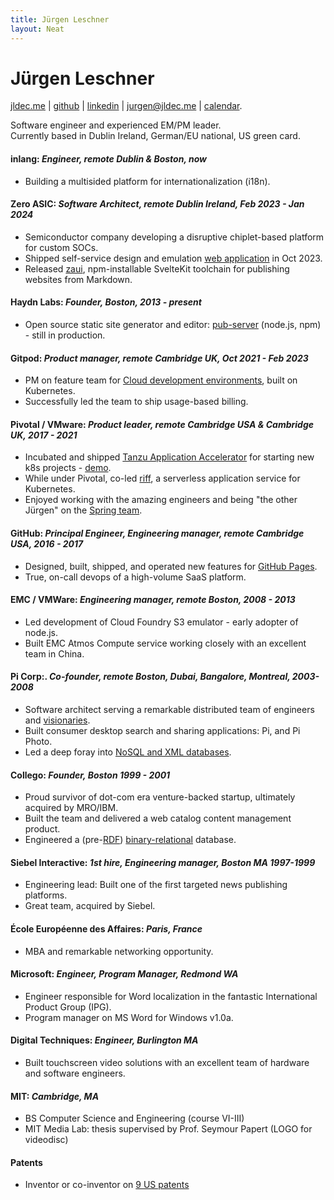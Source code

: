 ```yaml
---
title: Jürgen Leschner
layout: Neat
---
```


# Jürgen Leschner
[jldec.me](https://jldec.me/) | [github](https://github.com/jldec "GitHub: https://github.com/jldec") | [linkedin](https://www.linkedin.com/in/jldec/ "Linkedin: https://www.linkedin.com/in/jldec/") | [jurgen@jldec.me](mailto:jurgen@jldec.me "Email me at jurgen@jldec.me") | [calendar](https://cal.com/jldec/30min).

Software engineer and experienced EM/PM leader.  
Currently based in Dublin Ireland, German/EU national, US green card.

#### **inlang**: _Engineer, remote Dublin & Boston, now_
- Building a multisided platform for internationalization (i18n).

#### **Zero ASIC**: _Software Architect, remote Dublin Ireland, Feb 2023 - Jan 2024_
- Semiconductor company developing a disruptive chiplet-based platform for custom SOCs.
- Shipped self-service design and emulation [web application](https://www.zeroasic.com/emulation) in Oct 2023.
- Released [zaui](https://github.com/zeroasiccorp/zaui), npm-installable SvelteKit toolchain for publishing websites from Markdown.

#### **Haydn Labs**: _Founder, Boston, 2013 - present_
- Open source static site generator and editor: [pub-server](https://jldec.github.io/pub-doc/) (node.js, npm) - still in production.

#### **Gitpod**: _Product manager, remote Cambridge UK, Oct 2021 - Feb 2023_
- PM on feature team for [Cloud development environments](https://www.gitpod.io/cde), built on Kubernetes.
- Successfully led the team to ship usage-based billing.

#### **Pivotal / VMware**: _Product leader, remote Cambridge USA & Cambridge UK, 2017 - 2021_
- Incubated and shipped [Tanzu Application Accelerator](https://docs.vmware.com/en/Application-Accelerator-for-VMware-Tanzu/1.0/acc-docs/GUID-index.html) for starting new k8s projects - [demo](https://www.vmware.com/vmworld/en/video-library/video-landing.html?sessionid=1623133962915001FdQX).
- While under Pivotal, co-led [riff](https://projectriff.io/), a serverless application service for Kubernetes.
- Enjoyed working with the amazing engineers and being "the other Jürgen" on the [Spring team](https://spring.io/team/).

#### **GitHub**: _Principal Engineer, Engineering manager, remote Cambridge USA, 2016 - 2017_
- Designed, built, shipped, and operated new features for [GitHub Pages](https://pages.github.com/).
- True, on-call devops of a high-volume SaaS platform.

#### **EMC / VMWare**: _Engineering manager, remote Boston, 2008 - 2013_
- Led development of Cloud Foundry S3 emulator - early adopter of node.js.
- Built EMC Atmos Compute service working closely with an excellent team in China.

#### **Pi Corp**:. _Co-founder, remote Boston, Dubai, Bangalore, Montreal, 2003-2008_
- Software architect serving a remarkable distributed team of engineers and [visionaries](https://en.wikipedia.org/wiki/Paul_Maritz).
- Built consumer desktop search and sharing applications: Pi, and Pi Photo.
- Led a deep foray into [NoSQL and XML databases](https://patents.justia.com/patent/7412452).

#### **Collego**: _Founder, Boston 1999 - 2001_
- Proud survivor of dot-com era venture-backed startup, ultimately acquired by MRO/IBM.
- Built the team and delivered a web catalog content management product.
- Engineered a (pre-[RDF](https://en.wikipedia.org/wiki/Resource_Description_Framework)) [binary-relational](https://patents.justia.com/patent/6519588) database.

#### **Siebel Interactive**: _1st hire, Engineering manager, Boston MA 1997-1999_
- Engineering lead: Built one of the first targeted news publishing platforms.
- Great team, acquired by Siebel.

#### **École Européenne des Affaires**: _Paris, France_
- MBA and remarkable networking opportunity.

#### **Microsoft**: _Engineer, Program Manager, Redmond WA_
- Engineer responsible for Word localization in the fantastic International Product Group (IPG).
- Program manager on MS Word for Windows v1.0a.

#### **Digital Techniques**: _Engineer, Burlington MA_
- Built touchscreen video solutions with an excellent team of hardware and software engineers.

#### **MIT**: _Cambridge, MA_
- BS Computer Science and Engineering (course VI-III)
- MIT Media Lab: thesis supervised by Prof. Seymour Papert (LOGO for videodisc)

#### **Patents**
- Inventor or co-inventor on [9 US patents](https://patents.justia.com/inventor/jurgen-leschner)
